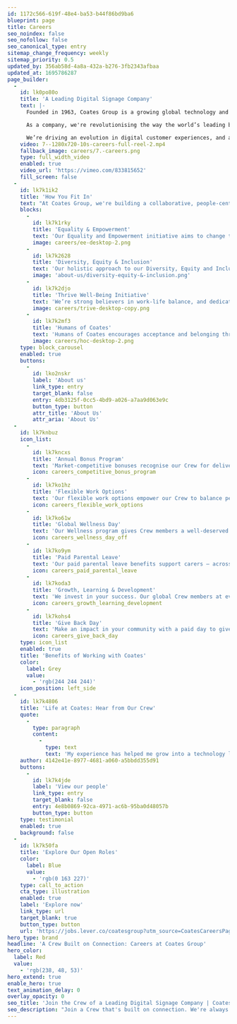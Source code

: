 ```yaml
---
id: 1172c566-619f-48e4-ba53-b44f86bd9ba6
blueprint: page
title: Careers
seo_noindex: false
seo_nofollow: false
seo_canonical_type: entry
sitemap_change_frequency: weekly
sitemap_priority: 0.5
updated_by: 356ab58d-4a8a-432a-b276-3fb2343afbaa
updated_at: 1695786287
page_builder:
  -
    id: lk0po80o
    title: 'A Leading Digital Signage Company'
    text: |-
      Founded in 1963, Coates Group is a growing global technology and digital merchandising solutions provider that delivers connected, data-driven brand experiences to customers in more than 50 global markets out of nine offices across the world. 

      As a company, we're revolutionising the way the world’s leading brands leverage technology to create dynamic, personalised, and connected customer experiences. But we're more than the products and services we deliver. We're a forward-thinking company that believes in the magic of creating human connections and forming strong partnerships.

      We’re driving an evolution in digital customer experiences, and are committed to making Coates a place where people genuinely enjoy working – one that values integrity, individuality, and inclusivity.
    video: 7--1280x720-10s-careers-full-reel-2.mp4
    fallback_image: careers/7.-careers.png
    type: full_width_video
    enabled: true
    video_url: 'https://vimeo.com/833815652'
    fill_screen: false
  -
    id: lk7k1ik2
    title: 'How You Fit In'
    text: "At Coates Group, we're building a collaborative, people-centric culture like no other by putting our people at the forefront of everything we do. If you're dedicated to continuous learning and growth – and to delighting customers with exceptional experiences – we'd love to have you join the Crew."
    blocks:
      -
        id: lk7k1rky
        title: 'Equality & Empowerment'
        text: 'Our Equality and Empowerment initiative aims to change the business landscape by deliberately cultivating a work environment that holds space for awareness, opportunity, equality, and empowerment for marginalised groups.'
        image: careers/ee-desktop-2.png
      -
        id: lk7k2628
        title: 'Diversity, Equity & Inclusion'
        text: 'Our holistic approach to our Diversity, Equity and Inclusion strategy at Coates prioritises equity, opportunity, inclusivity, and accountability in everything we do – and we follow through on our commitment with regular monitoring and progress reporting.'
        image: 'about-us/diversity-equity-&-inclusion.png'
      -
        id: lk7k2djo
        title: 'Thrive Well-Being Initiative'
        text: 'We’re strong believers in work-life balance, and dedicate time to prioritise the health and well-being of our Crew. Our ‘Thrive’ program of work allow our Crew to tune into fitness and health talks, receive access to our Global Wellness Solution to help with life’s up’s and down’s and enjoy compacted workweeks in the Summer.'
        image: careers/trive-desktop-copy.png
      -
        id: lk7k2mf3
        title: 'Humans of Coates'
        text: 'Humans of Coates encourages acceptance and belonging through a platform on which our global Crew members are empowered to share their personal stories and express themselves in a safe, supportive environment.'
        image: careers/hoc-desktop-2.png
    type: block_carousel
    enabled: true
    buttons:
      -
        id: lko2nskr
        label: 'About us'
        link_type: entry
        target_blank: false
        entry: 4db3125f-0cc5-4bd9-a026-a7aa9d063e9c
        button_type: button
        attr_title: 'About Us'
        attr_aria: 'About Us'
  -
    id: lk7knbuz
    icon_list:
      -
        id: lk7kncxs
        title: 'Annual Bonus Program'
        text: 'Market-competitive bonuses recognise our Crew for delivering exceptional quality and service to our customers.'
        icon: careers_competitive_bonus_program
      -
        id: lk7ko1hz
        title: 'Flexible Work Options'
        text: 'Our flexible work options empower our Crew to balance personal priorities whilst facilitating connection, collaboration, and community at work.'
        icon: careers_flexible_work_options
      -
        id: lk7ko61w
        title: 'Global Wellness Day'
        text: 'Our Wellness program gives Crew members a well-deserved break with a dedicated paid day off work to rest, recharge and rejuvenate.'
        icon: careers_wellness_day_off
      -
        id: lk7ko9ym
        title: 'Paid Parental Leave'
        text: 'Our paid parental leave benefits support carers – across all our global offices – as they balance growing their families and careers.'
        icon: careers_paid_parental_leave
      -
        id: lk7koda3
        title: 'Growth, Learning & Development'
        text: 'We invest in your success. Our global Crew members at every level are supported in pursuing developmental opportunities within the business to advance their careers and learning potential.'
        icon: careers_growth_learning_development
      -
        id: lk7kohs4
        title: 'Give Back Day'
        text: 'Make an impact in your community with a paid day to give back and volunteer for a cause that’s close to your heart.'
        icon: careers_give_back_day
    type: icon_list
    enabled: true
    title: 'Benefits of Working with Coates'
    color:
      label: Grey
      value:
        - 'rgb(244 244 244)'
    icon_position: left_side
  -
    id: lk7k4806
    title: 'Life at Coates: Hear from Our Crew'
    quote:
      -
        type: paragraph
        content:
          -
            type: text
            text: 'My experience has helped me grow into a technology leader to set the vision for our proprietary CMS by bringing it to life through our amazing technologists and partnering with world-class enterprise customers to address their everyday business challenges. The future of our technology and how it revolutionises the way businesses connect with their audiences is something I’m passionate about, and couldn’t be more thrilled for the journey ahead at Coates Group!'
    author: 4142e41e-8977-4681-a060-a5bbdd355d91
    buttons:
      -
        id: lk7k4jde
        label: 'View our people'
        link_type: entry
        target_blank: false
        entry: 4e8b0869-92ca-4971-ac6b-95ba0d48057b
        button_type: button
    type: testimonial
    enabled: true
    background: false
  -
    id: lk7k50fa
    title: 'Explore Our Open Roles'
    color:
      label: Blue
      value:
        - 'rgb(0 163 227)'
    type: call_to_action
    cta_type: illustration
    enabled: true
    label: 'Explore now'
    link_type: url
    target_blank: true
    button_type: button
    url: 'https://jobs.lever.co/coatesgroup?utm_source=CoatesCareersPage&utm_medium=Button+Clicks+&utm_campaign=Lever+'
hero_type: brand
headline: 'A Crew Built on Connection: Careers at Coates Group'
hero_color:
  label: Red
  value:
    - 'rgb(238, 48, 53)'
hero_extend: true
enable_hero: true
text_animation_delay: 0
overlay_opacity: 0
seo_title: 'Join the Crew of a Leading Digital Signage Company | Coates Group'
seo_description: "Join a Crew that's built on connection. We're always looking for curious, and authentic Crew members to join our digital signage company. Contact us today."
---
```

